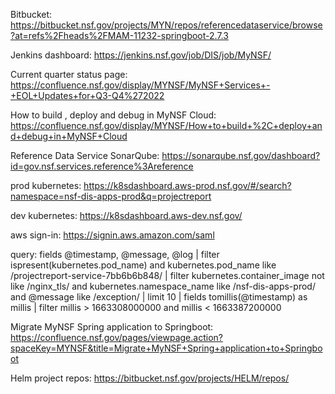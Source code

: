 Bitbucket: https://bitbucket.nsf.gov/projects/MYN/repos/referencedataservice/browse?at=refs%2Fheads%2FMAM-11232-springboot-2.7.3

Jenkins dashboard: https://jenkins.nsf.gov/job/DIS/job/MyNSF/

Current quarter status page: https://confluence.nsf.gov/display/MYNSF/MyNSF+Services+-+EOL+Updates+for+Q3-Q4%272022

How to build , deploy and debug in MyNSF Cloud: https://confluence.nsf.gov/display/MYNSF/How+to+build+%2C+deploy+and+debug+in+MyNSF+Cloud

Reference Data Service SonarQube: https://sonarqube.nsf.gov/dashboard?id=gov.nsf.services.reference%3Areference

prod kubernetes: https://k8sdashboard.aws-prod.nsf.gov/#/search?namespace=nsf-dis-apps-prod&q=projectreport

dev kubernetes: https://k8sdashboard.aws-dev.nsf.gov/

aws sign-in: https://signin.aws.amazon.com/saml

query: fields @timestamp, @message, @log
| filter ispresent(kubernetes.pod_name) and kubernetes.pod_name like /projectreport-service-7bb6b6b848/ | filter kubernetes.container_image not like /nginx_tls/ and kubernetes.namespace_name like /nsf-dis-apps-prod/ and @message like /exception/
| limit 10
| fields tomillis(@timestamp) as millis
| filter millis > 1663308000000 and millis < 1663387200000

Migrate MyNSF Spring application to Springboot: https://confluence.nsf.gov/pages/viewpage.action?spaceKey=MYNSF&title=Migrate+MyNSF+Spring+application+to+Springboot

Helm project repos: https://bitbucket.nsf.gov/projects/HELM/repos/